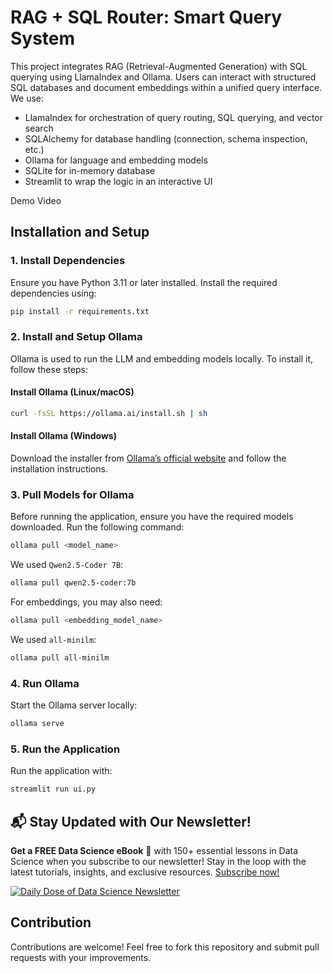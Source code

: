 # RAG + SQL Router: Smart Query System

This project integrates RAG (Retrieval-Augmented Generation) with SQL querying using LlamaIndex and Ollama. Users can interact with structured SQL databases and document embeddings within a unified query interface.
We use:

- LlamaIndex for orchestration of query routing, SQL querying, and vector search
- SQLAlchemy for database handling (connection, schema inspection, etc.)
- Ollama for language and embedding models
- SQLite for in-memory database
- Streamlit to wrap the logic in an interactive UI

Demo Video

## Installation and Setup

### 1. Install Dependencies
Ensure you have Python 3.11 or later installed. Install the required dependencies using:

```bash
pip install -r requirements.txt
```

### 2. Install and Setup Ollama
Ollama is used to run the LLM and embedding models locally. To install it, follow these steps:

#### Install Ollama (Linux/macOS)
```bash
curl -fsSL https://ollama.ai/install.sh | sh
```

#### Install Ollama (Windows)
Download the installer from [Ollama’s official website](https://ollama.ai/) and follow the installation instructions.

### 3. Pull Models for Ollama
Before running the application, ensure you have the required models downloaded. Run the following command:

```bash
ollama pull <model_name>
```

We used `Qwen2.5-Coder 7B`:

```bash
ollama pull qwen2.5-coder:7b
```

For embeddings, you may also need:

```bash
ollama pull <embedding_model_name>
```

We used `all-minilm`:

```bash
ollama pull all-minilm
```

### 4. Run Ollama
Start the Ollama server locally:

```bash
ollama serve
```

### 5. Run the Application
Run the application with:

```bash
streamlit run ui.py
```

## 📬 Stay Updated with Our Newsletter!
**Get a FREE Data Science eBook** 📖 with 150+ essential lessons in Data Science when you subscribe to our newsletter! Stay in the loop with the latest tutorials, insights, and exclusive resources. [Subscribe now!](https://join.dailydoseofds.com)

[![Daily Dose of Data Science Newsletter](https://github.com/patchy631/ai-engineering/blob/main/resources/join_ddods.png)](https://join.dailydoseofds.com)

## Contribution
Contributions are welcome! Feel free to fork this repository and submit pull requests with your improvements.
